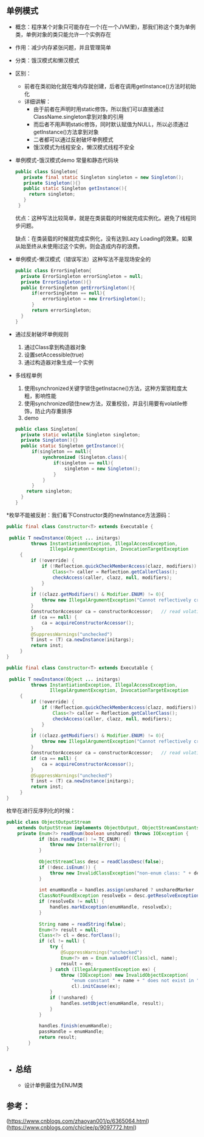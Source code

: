 ## 单例模式
* 概念：程序某个对象只可能存在一个(在一个JVM里)，那我们称这个类为单例类，单例对象的类只能允许一个实例存在
* 作用：减少内存紧张问题，并且管理简单
* 分类：饿汉模式和懒汉模式
* 区别：
    * 前者在类初始化就在堆内存就创建，后者在调用getInstance()方法时初始化
    * 详细讲解：
        * 由于前者在声明时用static修饰，所以我们可以直接通过ClassName.singleton拿到对象的引用
        * 而后者不用声明static修饰，同时默认赋值为NULL，所以必须通过getInstance()方法拿到对象
        * 二者都可以通过反射破坏单例模式
        * 饿汉模式为线程安全，懒汉模式线程不安全
* 单例模式-饿汉模式demo 常量和静态代码块
   ```java
   public class Singleton{
      private final static Singleton singleton = new Singleton();
      private Singleton(){}
      public static Singleton getInstance(){
        return singleton;
      }  
    }
    ```
    优点：这种写法比较简单，就是在类装载的时候就完成实例化。避免了线程同步问题。
    
    缺点：在类装载的时候就完成实例化，没有达到Lazy Loading的效果。如果从始至终从未使用过这个实例，则会造成内存的浪费。
* 单例模式-懒汉模式（错误写法）这种写法不是现场安全的
    ```java
    public class ErrorSingleton{
      private ErrorSingleton errorSingleton = null;
      private ErrorSingleton(){}
      public ErrorSingleton getErrorSingleton(){
          if(errorSingleton == null){
              errorSingleton = new ErrorSingleton();  
          }
          return errorSingleton;
      }
    }
    ```
* 通过反射破坏单例规则
    1. 通过Class拿到构造器对象
    2. 设置setAccessible(true)
    3. 通过构造器对象生成一个实例
* 多线程单例
    1. 使用synchronized关键字锁住getInstacne()方法，这种方案锁粒度太粗，影响性能
    2. 使用synchronized锁住new方法，双重校验，并且引用要有volatile修饰，防止内存重排序
    3. demo
    ```java
    public class Singleton{
      private static volatile Singleton singleton;
      private Singleton(){}
      public static Singleton getInstance(){
          if(singleton == null){
              synchronized (Singleton.class){
                  if(singleton == null){
                      singleton = new Singleton(); 
                  }  
              } 
          }  
        return singleton;
      }
    }
    ```
*枚举不能被反射：我们看下Constructor类的newInstance方法源码：
```java
public final class Constructor<T> extends Executable {
    
 public T newInstance(Object ... initargs)
         throws InstantiationException, IllegalAccessException,
                IllegalArgumentException, InvocationTargetException
     {
         if (!override) {
             if (!Reflection.quickCheckMemberAccess(clazz, modifiers)) {
                 Class<?> caller = Reflection.getCallerClass();
                 checkAccess(caller, clazz, null, modifiers);
             }
         }
         if ((clazz.getModifiers() & Modifier.ENUM) != 0){
             throw new IllegalArgumentException("Cannot reflectively create enum objects");
         }
         ConstructorAccessor ca = constructorAccessor;   // read volatile
         if (ca == null) {
             ca = acquireConstructorAccessor();
         }
         @SuppressWarnings("unchecked")
         T inst = (T) ca.newInstance(initargs);
         return inst;
     }   
}
```


```java
public final class Constructor<T> extends Executable {
    
 public T newInstance(Object ... initargs)
         throws InstantiationException, IllegalAccessException,
                IllegalArgumentException, InvocationTargetException
     {
         if (!override) {
             if (!Reflection.quickCheckMemberAccess(clazz, modifiers)) {
                 Class<?> caller = Reflection.getCallerClass();
                 checkAccess(caller, clazz, null, modifiers);
             }
         }
         if ((clazz.getModifiers() & Modifier.ENUM) != 0){
             throw new IllegalArgumentException("Cannot reflectively create enum objects");
         }
         ConstructorAccessor ca = constructorAccessor;   // read volatile
         if (ca == null) {
             ca = acquireConstructorAccessor();
         }
         @SuppressWarnings("unchecked")
         T inst = (T) ca.newInstance(initargs);
         return inst;
     }   
}
```

枚举在进行反序列化的时候：
```java
public class ObjectOutputStream
    extends OutputStream implements ObjectOutput, ObjectStreamConstants{
    private Enum<?> readEnum(boolean unshared) throws IOException {
            if (bin.readByte() != TC_ENUM) {
                throw new InternalError();
            }
    
            ObjectStreamClass desc = readClassDesc(false);
            if (!desc.isEnum()) {
                throw new InvalidClassException("non-enum class: " + desc);
            }
    
            int enumHandle = handles.assign(unshared ? unsharedMarker : null);
            ClassNotFoundException resolveEx = desc.getResolveException();
            if (resolveEx != null) {
                handles.markException(enumHandle, resolveEx);
            }
    
            String name = readString(false);
            Enum<?> result = null;
            Class<?> cl = desc.forClass();
            if (cl != null) {
                try {
                    @SuppressWarnings("unchecked")
                    Enum<?> en = Enum.valueOf((Class)cl, name);
                    result = en;
                } catch (IllegalArgumentException ex) {
                    throw (IOException) new InvalidObjectException(
                        "enum constant " + name + " does not exist in " +
                        cl).initCause(ex);
                }
                if (!unshared) {
                    handles.setObject(enumHandle, result);
                }
            }
    
            handles.finish(enumHandle);
            passHandle = enumHandle;
            return result;
        }
}
```

* 总结
   -
   * 设计单例最佳为ENUM类
   
## 参考：
(https://www.cnblogs.com/zhaoyan001/p/6365064.html)
(https://www.cnblogs.com/chiclee/p/9097772.html)
